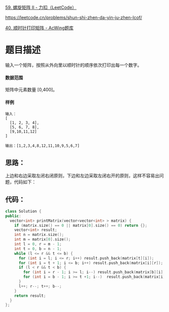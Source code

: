 [59. 螺旋矩阵 II - 力扣（LeetCode）](https://leetcode.cn/problems/spiral-matrix-ii/description/)

https://leetcode.cn/problems/shun-shi-zhen-da-yin-ju-zhen-lcof/

[40. 顺时针打印矩阵 - AcWing题库](https://www.acwing.com/problem/content/description/39/)

# 题目描述

输入一个矩阵，按照从外向里以顺时针的顺序依次打印出每一个数字。

#### 数据范围

矩阵中元素数量 [0,400]。

#### 样例

```
输入：
[
  [1, 2, 3, 4],
  [5, 6, 7, 8],
  [9,10,11,12]
]

输出：[1,2,3,4,8,12,11,10,9,5,6,7]
```

## 思路：

上边和右边采取左闭右闭原则，下边和左边采取左闭右开的原则，这样不容易出问题，代码如下：
## 代码：

```cpp
class Solution {
public:
  vector<int> printMatrix(vector<vector<int> > matrix) {
    if (matrix.size() == 0 || matrix[0].size() == 0) return {};
    vector<int> result;
    int n = matrix.size();
    int m = matrix[0].size();
    int l = 0, r = m - 1;
    int t = 0, b = n - 1;
    while (l <= r && t <= b) {
      for (int i = l; i <= r; i++) result.push_back(matrix[t][i]);
      for (int i = t + 1; i <= b; i++) result.push_back(matrix[i][r]);
      if (l < r && t < b) {
        for (int i = r - 1; i >= l; i--) result.push_back(matrix[b][i]);
        for (int i = b - 1; i >= t +1; i--)  result.push_back(matrix[i][l]);
      }
      l++; r--; t++; b--;
    }
    return result;
  }
};
```

